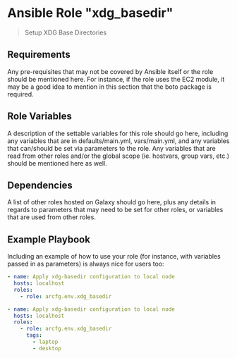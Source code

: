 # Ansible Role "xdg_basedir"

> Setup XDG Base Directories

## Requirements

Any pre-requisites that may not be covered by Ansible itself or the role should be mentioned here. For instance, if the
role uses the EC2 module, it may be a good idea to mention in this section that the boto package is required.

## Role Variables

A description of the settable variables for this role should go here, including any variables that are in
defaults/main.yml, vars/main.yml, and any variables that can/should be set via parameters to the role. Any variables
that are read from other roles and/or the global scope (ie. hostvars, group vars, etc.) should be mentioned here as
well.

## Dependencies

A list of other roles hosted on Galaxy should go here, plus any details in regards to parameters that may need to be set
for other roles, or variables that are used from other roles.

## Example Playbook

Including an example of how to use your role (for instance, with variables passed in as parameters) is always nice for
users too:

```yaml
- name: Apply xdg-basedir configuration to local node
  hosts: localhost
  roles:
    - role: arcfg.env.xdg_basedir
```

```yaml
- name: Apply xdg-basedir configuration to local node
  hosts: localhost
  roles:
    - role: arcfg.env.xdg_basedir
      tags:
        - laptop
        - desktop
```
